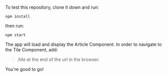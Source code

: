 To test this repository, clone it down and run:
```
npm install
```
then run:
```
npm start
```

The app will load and display the Article Component. In order to navigate to the Tile Component, add:
> /tile
at the end of the url in the browser.

You're good to go!
